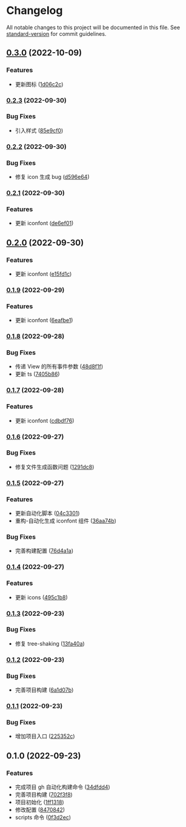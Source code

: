# Changelog

All notable changes to this project will be documented in this file. See [standard-version](https://github.com/conventional-changelog/standard-version) for commit guidelines.

## [0.3.0](https://github.com/xz-77/antd-mobile-taro-icons/compare/v0.2.3...v0.3.0) (2022-10-09)

### Features

- 更新图标 ([1d06c2c](https://github.com/xz-77/antd-mobile-taro-icons/commit/1d06c2cd02374455881f6e82c501f5521cf7333f))

### [0.2.3](https://github.com/xz-77/antd-mobile-taro-icons/compare/v0.2.2...v0.2.3) (2022-09-30)

### Bug Fixes

- 引入样式 ([85e9cf0](https://github.com/xz-77/antd-mobile-taro-icons/commit/85e9cf0e9909ccbad82bea7e630aafd5acb46581))

### [0.2.2](https://github.com/xz-77/antd-mobile-taro-icons/compare/v0.2.1...v0.2.2) (2022-09-30)

### Bug Fixes

- 修复 icon 生成 bug ([d596e64](https://github.com/xz-77/antd-mobile-taro-icons/commit/d596e64c52b540cbccecec073609aa72ffa252bb))

### [0.2.1](https://github.com/xz-77/antd-mobile-taro-icons/compare/v0.2.0...v0.2.1) (2022-09-30)

### Features

- 更新 iconfont ([de6ef01](https://github.com/xz-77/antd-mobile-taro-icons/commit/de6ef0185bbe0c7a9aac240f585c58e941533665))

## [0.2.0](https://github.com/xz-77/antd-mobile-taro-icons/compare/v0.1.9...v0.2.0) (2022-09-30)

### Features

- 更新 iconfont ([e15fd1c](https://github.com/xz-77/antd-mobile-taro-icons/commit/e15fd1c6e3f43900bcad76dc00d0eedba7329e3f))

### [0.1.9](https://github.com/xz-77/antd-mobile-taro-icons/compare/v0.1.8...v0.1.9) (2022-09-29)

### Features

- 更新 iconfont ([6eafbe1](https://github.com/xz-77/antd-mobile-taro-icons/commit/6eafbe13572cff042adf93c2ef45f9f5f8e46753))

### [0.1.8](https://github.com/xz-77/antd-mobile-taro-icons/compare/v0.1.7...v0.1.8) (2022-09-28)

### Bug Fixes

- 传递 View 的所有事件参数 ([48d8f1f](https://github.com/xz-77/antd-mobile-taro-icons/commit/48d8f1ff87c369fec86d8b1d837e32f41434695b))
- 更新 ts ([7405b86](https://github.com/xz-77/antd-mobile-taro-icons/commit/7405b8627102a123bb7403889769b3bf6a5b4b9f))

### [0.1.7](https://github.com/xz-77/antd-mobile-taro-icons/compare/v0.1.6...v0.1.7) (2022-09-28)

### Features

- 更新 iconfont ([cdbdf76](https://github.com/xz-77/antd-mobile-taro-icons/commit/cdbdf76babefce5d3f19d43a6b0b79955731d07e))

### [0.1.6](https://github.com/xz-77/antd-mobile-taro-icons/compare/v0.1.5...v0.1.6) (2022-09-27)

### Bug Fixes

- 修复文件生成函数问题 ([1291dc8](https://github.com/xz-77/antd-mobile-taro-icons/commit/1291dc826f221f0d7f2d7499f0511b0e5e37e5aa))

### [0.1.5](https://github.com/xz-77/antd-mobile-taro-icons/compare/v0.1.4...v0.1.5) (2022-09-27)

### Features

- 更新自动化脚本 ([04c3301](https://github.com/xz-77/antd-mobile-taro-icons/commit/04c330193dc3963e3760677e4a729560d79c0326))
- 重构-自动化生成 iconfont 组件 ([36aa74b](https://github.com/xz-77/antd-mobile-taro-icons/commit/36aa74b3332d3af31eab938200e55d1da8b1781d))

### Bug Fixes

- 完善构建配置 ([76d4a1a](https://github.com/xz-77/antd-mobile-taro-icons/commit/76d4a1aa989ee3d57b3344fe6865468e1d526a0c))

### [0.1.4](https://github.com/xz-77/antd-mobile-taro-icons/compare/v0.1.3...v0.1.4) (2022-09-27)

### Features

- 更新 icons ([495c1b8](https://github.com/xz-77/antd-mobile-taro-icons/commit/495c1b865c7762ab477c9d4a661c4463f6d5e9ce))

### [0.1.3](https://github.com/xz-77/antd-mobile-taro-icons/compare/v0.1.2...v0.1.3) (2022-09-23)

### Bug Fixes

- 修复 tree-shaking ([13fa40a](https://github.com/xz-77/antd-mobile-taro-icons/commit/13fa40a329fe1da8f4e57384f65671f89925e817))

### [0.1.2](https://github.com/xz-77/antd-mobile-taro-icons/compare/v0.1.1...v0.1.2) (2022-09-23)

### Bug Fixes

- 完善项目构建 ([6a1d07b](https://github.com/xz-77/antd-mobile-taro-icons/commit/6a1d07b0f15b21a35cac8215392db0b3648a5d75))

### [0.1.1](https://github.com/xz-77/antd-mobile-taro-icons/compare/v0.1.0...v0.1.1) (2022-09-23)

### Bug Fixes

- 增加项目入口 ([225352c](https://github.com/xz-77/antd-mobile-taro-icons/commit/225352c4c2151922f139a8e58b779d2e0f9098d1))

## 0.1.0 (2022-09-23)

### Features

- 完成项目 gh 自动化构建命令 ([34dfdd4](https://github.com/xz-77/antd-mobile-taro-icons/commit/34dfdd4046e6aa6ded4a7a326f60b36d6f8411c6))
- 完善项目构建 ([702f3f8](https://github.com/xz-77/antd-mobile-taro-icons/commit/702f3f84dbfc1771c0bee87ab0f7e7f06050e3f2))
- 项目初始化 ([1ff1318](https://github.com/xz-77/antd-mobile-taro-icons/commit/1ff1318046e0158b7d72fd43435fafd2d839f596))
- 修改配置 ([8470842](https://github.com/xz-77/antd-mobile-taro-icons/commit/847084273a545b9ff1f0c91574e785f37f03b723))
- scripts 命令 ([0f3d2ec](https://github.com/xz-77/antd-mobile-taro-icons/commit/0f3d2ecb3c4325551d42dc700c5404abc57ed1e4))
